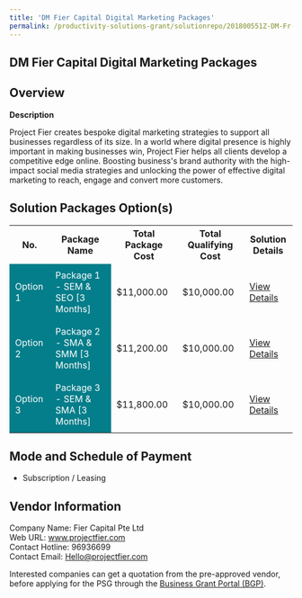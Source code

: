 ```yaml
---
title: 'DM Fier Capital Digital Marketing Packages'
permalink: /productivity-solutions-grant/solutionrepo/201800551Z-DM-Fr-Cptl-Dgtl-Mrktng-PKG-G
---
```


## DM Fier Capital Digital Marketing Packages

## Overview

**Description**

Project Fier creates bespoke digital marketing strategies to support all businesses regardless of its size. In a world where digital presence is highly important in making businesses win, Project Fier helps all clients develop a competitive edge online. Boosting business's brand authority with the high-impact social media strategies and unlocking the power of effective digital marketing to reach, engage and convert more customers.

## Solution Packages Option(s)

<table>
<tr>
<th><b>No.</b></th>
<th><b>Package Name</b></th>
<th><b>Total Package Cost</b></th>
<th><b>Total Qualifying Cost</b></th>
<th><b>Solution Details</b></th>
</tr>
<tr>
<td style='padding: 10px; background-color: #037E8A; color: #FFFFFF;'>Option 1</td>
<td style='padding: 10px; background-color: #037E8A; color: #FFFFFF;'>Package 1 - SEM & SEO [3 Months]</td>
<td style='padding: 10px;'>$11,000.00</td>
<td style='padding: 10px;'>$10,000.00</td>
<td style='padding: 10px;'><a href='/images/psg/Fier_Capital_DM_Fier_Capital_Desensitised_Annex3_Part1.pdf' target='_blank'>View Details</a></td>
</tr>
<tr>
<td style='padding: 10px; background-color: #037E8A; color: #FFFFFF;'>Option 2</td>
<td style='padding: 10px; background-color: #037E8A; color: #FFFFFF;'>Package 2 - SMA & SMM [3 Months]</td>
<td style='padding: 10px;'>$11,200.00</td>
<td style='padding: 10px;'>$10,000.00</td>
<td style='padding: 10px;'><a href='/images/psg/Fier_Capital_DM_Fier_Capital_Desensitised_Annex3_Part2.pdf' target='_blank'>View Details</a></td>
</tr>
<tr>
<td style='padding: 10px; background-color: #037E8A; color: #FFFFFF;'>Option 3</td>
<td style='padding: 10px; background-color: #037E8A; color: #FFFFFF;'>Package 3 - SEM & SMA [3 Months]</td>
<td style='padding: 10px;'>$11,800.00</td>
<td style='padding: 10px;'>$10,000.00</td>
<td style='padding: 10px;'><a href='/images/psg/Fier_Capital_DM_Fier_Capital_Desensitised_Annex3_Part3.pdf' target='_blank'>View Details</a></td>
</tr>
</table>

## Mode and Schedule of Payment

 - Subscription / Leasing

## Vendor Information

 Company Name: Fier Capital Pte Ltd<br>Web URL: www.projectfier.com <br>Contact Hotline: 96936699 <br>Contact Email: Hello@projectfier.com <br>

Interested companies can get a quotation from the pre-approved vendor, before applying for the PSG through the <a href='https://www.businessgrants.gov.sg/' target='_blank' rel='noopener'>Business Grant Portal (BGP)</a>.

<script src="/jquery/resize-tables.js"></script>
